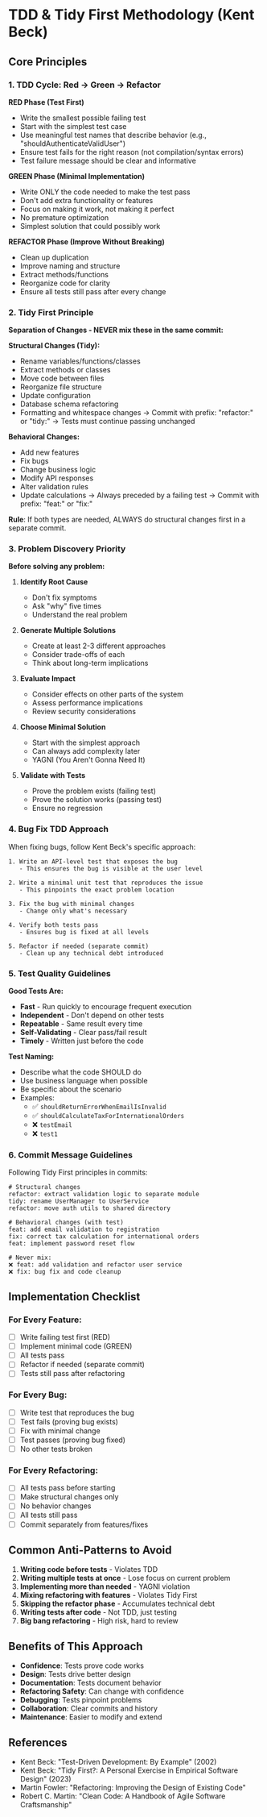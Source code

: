 # TDD & Tidy First Methodology (Kent Beck)

## Core Principles

### 1. TDD Cycle: Red → Green → Refactor

**RED Phase (Test First)**
- Write the smallest possible failing test
- Start with the simplest test case
- Use meaningful test names that describe behavior (e.g., "shouldAuthenticateValidUser")
- Ensure test fails for the right reason (not compilation/syntax errors)
- Test failure message should be clear and informative

**GREEN Phase (Minimal Implementation)**
- Write ONLY the code needed to make the test pass
- Don't add extra functionality or features
- Focus on making it work, not making it perfect
- No premature optimization
- Simplest solution that could possibly work

**REFACTOR Phase (Improve Without Breaking)**
- Clean up duplication
- Improve naming and structure
- Extract methods/functions
- Reorganize code for clarity
- Ensure all tests still pass after every change

### 2. Tidy First Principle

**Separation of Changes - NEVER mix these in the same commit:**

**Structural Changes (Tidy):**
- Rename variables/functions/classes
- Extract methods or classes
- Move code between files
- Reorganize file structure
- Update configuration
- Database schema refactoring
- Formatting and whitespace changes
→ Commit with prefix: "refactor:" or "tidy:"
→ Tests must continue passing unchanged

**Behavioral Changes:**
- Add new features
- Fix bugs
- Change business logic
- Modify API responses
- Alter validation rules
- Update calculations
→ Always preceded by a failing test
→ Commit with prefix: "feat:" or "fix:"

**Rule**: If both types are needed, ALWAYS do structural changes first in a separate commit.

### 3. Problem Discovery Priority

**Before solving any problem:**

1. **Identify Root Cause**
   - Don't fix symptoms
   - Ask "why" five times
   - Understand the real problem

2. **Generate Multiple Solutions**
   - Create at least 2-3 different approaches
   - Consider trade-offs of each
   - Think about long-term implications

3. **Evaluate Impact**
   - Consider effects on other parts of the system
   - Assess performance implications
   - Review security considerations

4. **Choose Minimal Solution**
   - Start with the simplest approach
   - Can always add complexity later
   - YAGNI (You Aren't Gonna Need It)

5. **Validate with Tests**
   - Prove the problem exists (failing test)
   - Prove the solution works (passing test)
   - Ensure no regression

### 4. Bug Fix TDD Approach

When fixing bugs, follow Kent Beck's specific approach:

```
1. Write an API-level test that exposes the bug
   - This ensures the bug is visible at the user level
   
2. Write a minimal unit test that reproduces the issue
   - This pinpoints the exact problem location
   
3. Fix the bug with minimal changes
   - Change only what's necessary
   
4. Verify both tests pass
   - Ensures bug is fixed at all levels
   
5. Refactor if needed (separate commit)
   - Clean up any technical debt introduced
```

### 5. Test Quality Guidelines

**Good Tests Are:**
- **Fast** - Run quickly to encourage frequent execution
- **Independent** - Don't depend on other tests
- **Repeatable** - Same result every time
- **Self-Validating** - Clear pass/fail result
- **Timely** - Written just before the code

**Test Naming:**
- Describe what the code SHOULD do
- Use business language when possible
- Be specific about the scenario
- Examples:
  - ✅ `shouldReturnErrorWhenEmailIsInvalid`
  - ✅ `shouldCalculateTaxForInternationalOrders`
  - ❌ `testEmail`
  - ❌ `test1`

### 6. Commit Message Guidelines

Following Tidy First principles in commits:

```
# Structural changes
refactor: extract validation logic to separate module
tidy: rename UserManager to UserService
refactor: move auth utils to shared directory

# Behavioral changes (with test)
feat: add email validation to registration
fix: correct tax calculation for international orders
feat: implement password reset flow

# Never mix:
❌ feat: add validation and refactor user service
❌ fix: bug fix and code cleanup
```

## Implementation Checklist

### For Every Feature:
- [ ] Write failing test first (RED)
- [ ] Implement minimal code (GREEN)
- [ ] All tests pass
- [ ] Refactor if needed (separate commit)
- [ ] Tests still pass after refactoring

### For Every Bug:
- [ ] Write test that reproduces the bug
- [ ] Test fails (proving bug exists)
- [ ] Fix with minimal change
- [ ] Test passes (proving bug fixed)
- [ ] No other tests broken

### For Every Refactoring:
- [ ] All tests pass before starting
- [ ] Make structural changes only
- [ ] No behavior changes
- [ ] All tests still pass
- [ ] Commit separately from features/fixes

## Common Anti-Patterns to Avoid

1. **Writing code before tests** - Violates TDD
2. **Writing multiple tests at once** - Lose focus on current problem
3. **Implementing more than needed** - YAGNI violation
4. **Mixing refactoring with features** - Violates Tidy First
5. **Skipping the refactor phase** - Accumulates technical debt
6. **Writing tests after code** - Not TDD, just testing
7. **Big bang refactoring** - High risk, hard to review

## Benefits of This Approach

- **Confidence**: Tests prove code works
- **Design**: Tests drive better design
- **Documentation**: Tests document behavior
- **Refactoring Safety**: Can change with confidence
- **Debugging**: Tests pinpoint problems
- **Collaboration**: Clear commits and history
- **Maintenance**: Easier to modify and extend

## References

- Kent Beck: "Test-Driven Development: By Example" (2002)
- Kent Beck: "Tidy First?: A Personal Exercise in Empirical Software Design" (2023)
- Martin Fowler: "Refactoring: Improving the Design of Existing Code"
- Robert C. Martin: "Clean Code: A Handbook of Agile Software Craftsmanship"